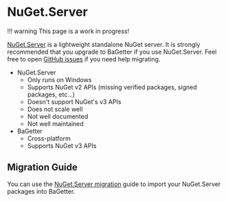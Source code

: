 # NuGet.Server

!!! warning
    This page is a work in progress!

[NuGet.Server](https://github.com/NuGet/NuGet.Server) is a lightweight standalone NuGet server. It is strongly recommended that you upgrade to BaGetter if you use NuGet.Server. Feel free to open [GitHub issues](https://github.com/bagetter/BaGetter/issues) if you need help migrating.

* NuGet.Server
    * Only runs on Windows
    * Supports NuGet v2 APIs (missing verified packages, signed packages, etc...)
    * Doesn't support NuGet's v3 APIs
    * Does not scale well
    * Not well documented
    * Not well maintained
* BaGetter
    * Cross-platform
    * Supports NuGet v3 APIs

## Migration Guide

You can use the [NuGet.Server migration](../Import/nugetserver.md) guide to import your NuGet.Server packages into BaGetter.